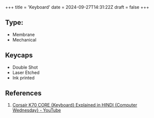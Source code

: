 +++
title = 'Keyboard'
date = 2024-09-27T14:31:22Z
draft = false
+++

## Type:

- Membrane
- Mechanical

## Keycaps

- Double Shot
- Laser Etched
- Ink printed

## References

1. [Corsair K70 CORE {Keyboard} Explained in HINDI {Computer Wednesday} - YouTube](https://www.youtube.com/watch?v=TAjuARFIun0)
